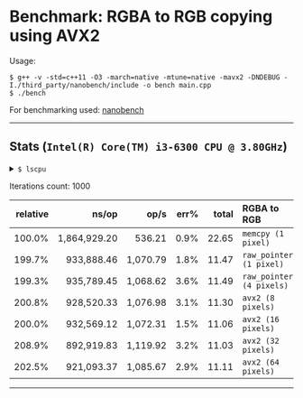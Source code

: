 # Benchmark: RGBA to RGB copying using AVX2

Usage:

```shell
$ g++ -v -std=c++11 -O3 -march=native -mtune=native -mavx2 -DNDEBUG -I./third_party/nanobench/include -o bench main.cpp
$ ./bench
```

For benchmarking used: [nanobench](https://github.com/martinus/nanobench)

--------------------------------------------------------------------------------

## Stats (`Intel(R) Core(TM) i3-6300 CPU @ 3.80GHz`)

<details> 
  <summary><code>$ lscpu</code></summary>

  ```
  Architecture:                         x86_64
  CPU op-mode(s):                       32-bit, 64-bit
  Address sizes:                        39 bits physical, 48 bits virtual
  Byte Order:                           Little Endian
  CPU(s):                               4
  On-line CPU(s) list:                  0-3
  Vendor ID:                            GenuineIntel
  Model name:                           Intel(R) Core(TM) i3-6300 CPU @ 3.80GHz
  CPU family:                           6
  Model:                                94
  Thread(s) per core:                   2
  Core(s) per socket:                   2
  Socket(s):                            1
  Stepping:                             3
  CPU max MHz:                          3800,0000
  CPU min MHz:                          800,0000
  BogoMIPS:                             7599.80
  Flags:                                fpu vme de pse tsc msr pae mce cx8 apic sep mtrr pge mca cmov pat pse36 clflush dts acpi mmx fxsr sse sse2 ss ht tm pbe syscall nx pdpe1gb rdtscp lm constant_tsc art arch_perfmon pebs bts rep_good nopl xtopology nonstop_tsc cpuid aperfmperf pni pclmulqdq dtes64 monitor ds_cpl vmx est tm2 ssse3 sdbg fma cx16 xtpr pdcm pcid sse4_1 sse4_2 x2apic movbe popcnt tsc_deadline_timer aes xsave avx f16c rdrand lahf_lm abm 3dnowprefetch cpuid_fault invpcid_single pti ssbd ibrs ibpb stibp tpr_shadow vnmi flexpriority ept vpid ept_ad fsgsbase tsc_adjust bmi1 avx2 smep bmi2 erms invpcid mpx rdseed adx smap clflushopt intel_pt xsaveopt xsavec xgetbv1 xsaves dtherm arat pln pts hwp hwp_notify hwp_act_window hwp_epp md_clear flush_l1d arch_capabilities
  Virtualization:                       VT-x
  L1d cache:                            64 KiB (2 instances)
  L1i cache:                            64 KiB (2 instances)
  L2 cache:                             512 KiB (2 instances)
  L3 cache:                             4 MiB (1 instance)
  NUMA node(s):                         1
  NUMA node0 CPU(s):                    0-3
  Vulnerability Gather data sampling:   Vulnerable: No microcode
  Vulnerability Itlb multihit:          KVM: Mitigation: VMX disabled
  Vulnerability L1tf:                   Mitigation; PTE Inversion; VMX conditional cache flushes, SMT vulnerable
  Vulnerability Mds:                    Mitigation; Clear CPU buffers; SMT vulnerable
  Vulnerability Meltdown:               Mitigation; PTI
  Vulnerability Mmio stale data:        Mitigation; Clear CPU buffers; SMT vulnerable
  Vulnerability Reg file data sampling: Not affected
  Vulnerability Retbleed:               Mitigation; IBRS
  Vulnerability Spec rstack overflow:   Not affected
  Vulnerability Spec store bypass:      Mitigation; Speculative Store Bypass disabled via prctl and seccomp
  Vulnerability Spectre v1:             Mitigation; usercopy/swapgs barriers and __user pointer sanitization
  Vulnerability Spectre v2:             Mitigation; IBRS; IBPB conditional; STIBP conditional; RSB filling; PBRSB-eIBRS Not affected; BHI Not affected
  Vulnerability Srbds:                  Mitigation; Microcode
  Vulnerability Tsx async abort:        Not affected
  ```
</details>

Iterations count: 1000

| relative |               ns/op |                op/s |    err% |     total | RGBA to RGB
|---------:|--------------------:|--------------------:|--------:|----------:|:------------
|   100.0% |        1,864,929.20 |              536.21 |    0.9% |     22.65 | `memcpy (1 pixel)`
|   199.7% |          933,888.46 |            1,070.79 |    1.8% |     11.47 | `raw_pointers (1 pixel)`
|   199.3% |          935,789.45 |            1,068.62 |    3.6% |     11.49 | `raw_pointers (4 pixels)`
|   200.8% |          928,520.33 |            1,076.98 |    3.1% |     11.30 | `avx2 (8 pixels)`
|   200.0% |          932,569.12 |            1,072.31 |    1.5% |     11.06 | `avx2 (16 pixels)`
|   208.9% |          892,919.83 |            1,119.92 |    3.2% |     11.03 | `avx2 (32 pixels)`
|   202.5% |          921,093.37 |            1,085.67 |    2.9% |     11.11 | `avx2 (64 pixels)`

--------------------------------------------------------------------------------

